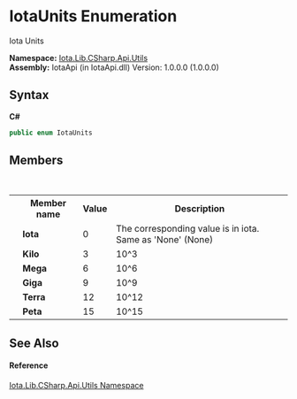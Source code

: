 # IotaUnits Enumeration
 

Iota Units

**Namespace:**&nbsp;<a href="N_Iota_Lib_CSharp_Api_Utils">Iota.Lib.CSharp.Api.Utils</a><br />**Assembly:**&nbsp;IotaApi (in IotaApi.dll) Version: 1.0.0.0 (1.0.0.0)

## Syntax

**C#**<br />
``` C#
public enum IotaUnits
```


## Members
&nbsp;<table><tr><th></th><th>Member name</th><th>Value</th><th>Description</th></tr><tr><td /><td target="F:Iota.Lib.CSharp.Api.Utils.IotaUnits.Iota">**Iota**</td><td>0</td><td>The corresponding value is in iota. Same as 'None' (None)</td></tr><tr><td /><td target="F:Iota.Lib.CSharp.Api.Utils.IotaUnits.Kilo">**Kilo**</td><td>3</td><td>10^3</td></tr><tr><td /><td target="F:Iota.Lib.CSharp.Api.Utils.IotaUnits.Mega">**Mega**</td><td>6</td><td>10^6</td></tr><tr><td /><td target="F:Iota.Lib.CSharp.Api.Utils.IotaUnits.Giga">**Giga**</td><td>9</td><td>10^9</td></tr><tr><td /><td target="F:Iota.Lib.CSharp.Api.Utils.IotaUnits.Terra">**Terra**</td><td>12</td><td>10^12</td></tr><tr><td /><td target="F:Iota.Lib.CSharp.Api.Utils.IotaUnits.Peta">**Peta**</td><td>15</td><td>10^15</td></tr></table>

## See Also


#### Reference
<a href="N_Iota_Lib_CSharp_Api_Utils">Iota.Lib.CSharp.Api.Utils Namespace</a><br />